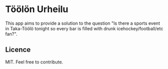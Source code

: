 Töölön Urheilu
==============

This app aims to provide a solution to the question "Is there a sports event in Taka-Töölö tonight so every bar is filled with drunk icehockey/football/etc fan?".

Licence
-------
MIT. Feel free to contribute.